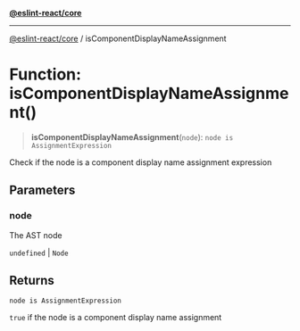 [**@eslint-react/core**](../README.md)

***

[@eslint-react/core](../README.md) / isComponentDisplayNameAssignment

# Function: isComponentDisplayNameAssignment()

> **isComponentDisplayNameAssignment**(`node`): `node is AssignmentExpression`

Check if the node is a component display name assignment expression

## Parameters

### node

The AST node

`undefined` | `Node`

## Returns

`node is AssignmentExpression`

`true` if the node is a component display name assignment
